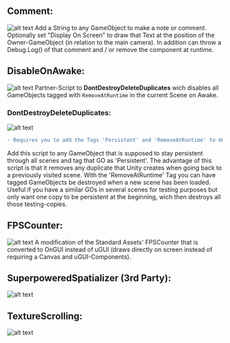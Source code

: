## Comment: 
![alt text](http://imgur.com/SAHWxUi.jpg)
Add a String to any GameObject to make a note or comment. Optionally set "Display On Screen" to draw that Text at the position of the Owner-GameObject (in relation to the main camera).
In addition can throw a Debug.Log() of that comment and / or remove the component at runtime.

## DisableOnAwake: 
![alt text](http://imgur.com/PR5C0IG.jpg)
Partner-Script to **DontDestroyDeleteDuplicates** wich disables all GameObjects tagged with `RemoveAtRuntime` in the current Scene on Awake.

### DontDestroyDeleteDuplicates: 
![alt text](http://i.imgur.com/FqJX5va.jpg)
```diff
- Requires you to add the Tags 'Persistent' and 'RemoveAtRuntime' to Unity. 
```
Add this script to any GameObject that is supposed to stay persistent through all scenes and tag that GO as 'Persistent'.
The advantage of this script is that it removes any duplicate that Unity creates when going back to a previously visited scene.
With the 'RemoveAtRuntime' Tag you can have tagged GameObjects be destroyed when a new scene has been loaded. Useful if you have a similar 
GOs in several scenes for testing purposes but only want one copy to be persistent at the beginning, wich then destroys all those testing-copies.

## FPSCounter: 
![alt text](http://imgur.com/SAap4pL.jpg)
A modification of the Standard Assets' FPSCounter that is converted to OnGUI instead of uGUI (draws directly on screen instead of requiring a Canvas and uGUI-Components).

## SuperpoweredSpatializer (3rd Party): 
![alt text](http://imgur.com/mm2x8Dg.jpg)

## TextureScrolling: 
![alt text](http://imgur.com/PviAb8E.jpg)

